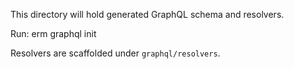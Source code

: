 This directory will hold generated GraphQL schema and resolvers.

Run: erm graphql init

Resolvers are scaffolded under `graphql/resolvers`.
